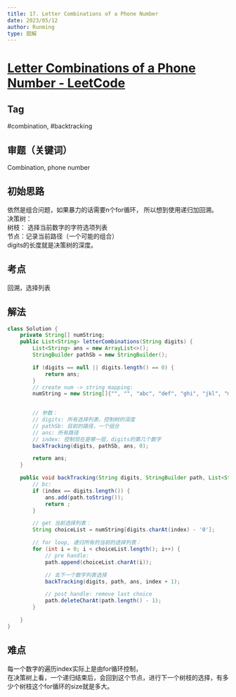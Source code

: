 ```yaml
---
title: 17. Letter Combinations of a Phone Number
date: 2023/05/12
author: Runming
type: 题解
---
```


# [Letter Combinations of a Phone Number - LeetCode](https://leetcode.com/problems/letter-combinations-of-a-phone-number/description/)

## Tag
#combination, #backtracking


## 审题（关键词） 
Combination, phone number


## 初始思路  
依然是组合问题，如果暴力的话需要n个for循环， 所以想到使用递归加回溯。  
决策树：  
树枝： 选择当前数字的字符选项列表  
节点：记录当前路径（一个可能的组合）  
digits的长度就是决策树的深度。

## 考点  
回溯，选择列表
## 解法  
```java
class Solution {
    private String[] numString;
    public List<String> letterCombinations(String digits) {
        List<String> ans = new ArrayList<>();
        StringBuilder pathSb = new StringBuilder();

        if (digits == null || digits.length() == 0) {
            return ans;
        }
        // create num -> string mapping:
        numString = new String[]{"", "", "abc", "def", "ghi", "jkl", "mno", "pqrs", "tuv", "wxyz"};

        
        // 参数：
        // digits: 所有选择列表，控制树的深度
        // pathSb: 目前的路径，一个组合
        // ans: 所有路径
        // index: 控制现在是哪一层，digits的第几个数字
        backTracking(digits, pathSb, ans, 0);

        return ans;
    }

    public void backTracking(String digits, StringBuilder path, List<String> ans, int index) {
        // bc:
        if (index == digits.length()) {
            ans.add(path.toString());
            return ;
        }

        // get 当前选择列表：
        String choiceList = numString[digits.charAt(index) - '0'];

        // for loop, 递归所有的当前的选择列表：
        for (int i = 0; i < choiceList.length(); i++) {
            // pre handle: 
            path.append(choiceList.charAt(i));

            // 去下一个数字列表选择
            backTracking(digits, path, ans, index + 1);

            // post handle: remove last choice
            path.deleteCharAt(path.length() - 1);
        }

    }
}
```

## 难点
每一个数字的遍历index实际上是由for循环控制，  
在决策树上看，一个递归结束后，会回到这个节点，进行下一个树枝的选择，有多少个树枝这个for循环的size就是多大。